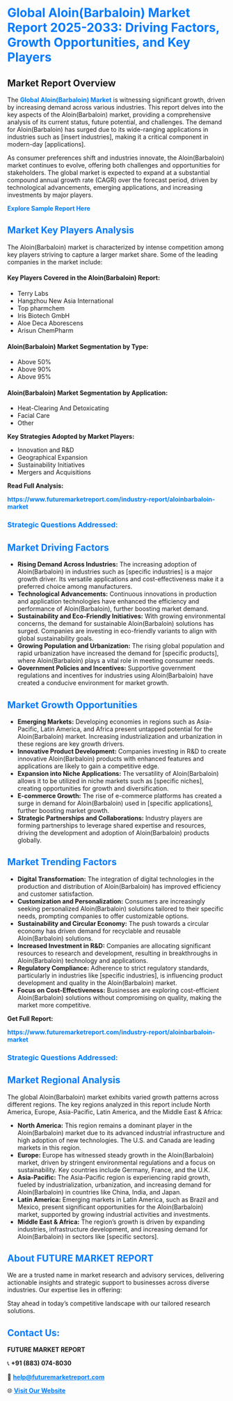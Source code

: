 <h1 style="color: #007BFF;">Global Aloin(Barbaloin) Market Report 2025-2033: Driving Factors, Growth Opportunities, and Key Players</h1>

<section id="overview">
<h2>Market Report Overview</h2>
<p>The <a href="https://www.futuremarketreport.com/industry-report/aloinbarbaloin-market" style="color: #007BFF; text-decoration: none;"><strong>Global Aloin(Barbaloin) Market</strong></a> is witnessing significant growth, driven by increasing demand across various industries. This report delves into the key aspects of the Aloin(Barbaloin) market, providing a comprehensive analysis of its current status, future potential, and challenges. The demand for Aloin(Barbaloin) has surged due to its wide-ranging applications in industries such as [insert industries], making it a critical component in modern-day [applications].</p>
<p>As consumer preferences shift and industries innovate, the Aloin(Barbaloin) market continues to evolve, offering both challenges and opportunities for stakeholders. The global market is expected to expand at a substantial compound annual growth rate (CAGR) over the forecast period, driven by technological advancements, emerging applications, and increasing investments by major players.</p>
</section>

<section id="overview">
<p><a href="https://www.futuremarketreport.com/request-sample/reportId=115034" style="color: #007BFF; text-decoration: none;"><strong>Explore Sample Report Here</strong></a></p>
</section>

<section id="key-players">
<h2 style="color: #007BFF;">Market Key Players Analysis</h2>
<p>The Aloin(Barbaloin) market is characterized by intense competition among key players striving to capture a larger market share. Some of the leading companies in the market include:</p>
<h4>Key Players Covered in the Aloin(Barbaloin) Report:</h4>
<ul><li>Terry Labs</li><li>Hangzhou New Asia International</li><li>Top pharmchem</li><li>Iris Biotech GmbH</li><li>Aloe Deca Aborescens</li><li>Arisun ChemPharm</li></ul>
<h4>Aloin(Barbaloin) Market Segmentation by Type:</h4>
<ul><li>Above 50%</li><li>Above 90%</li><li>Above 95%</li></ul>

<h4>Aloin(Barbaloin) Market Segmentation by Application:</h4>
<ul><li>Heat-Clearing And Detoxicating</li><li>Facial Care</li><li>Other</li></ul>
<p><strong>Key Strategies Adopted by Market Players:</strong></p>
<ul>
<li>Innovation and R&D</li>
<li>Geographical Expansion</li>
<li>Sustainability Initiatives</li>
<li>Mergers and Acquisitions</li>
</ul>
</section>

<section>
<p><strong>Read Full Analysis: </strong></p><a href="https://www.futuremarketreport.com/industry-report/aloinbarbaloin-market" style="color: #007BFF; text-decoration: none;"><strong>https://www.futuremarketreport.com/industry-report/aloinbarbaloin-market</strong></a>
<h3 style="color: #007BFF;">Strategic Questions Addressed:</h3>
</section>

<section id="driving-factors">
<h2 style="color: #007BFF;">Market Driving Factors</h2>
<ul>
<li><strong>Rising Demand Across Industries:</strong> The increasing adoption of Aloin(Barbaloin) in industries such as [specific industries] is a major growth driver. Its versatile applications and cost-effectiveness make it a preferred choice among manufacturers.</li>
<li><strong>Technological Advancements:</strong> Continuous innovations in production and application technologies have enhanced the efficiency and performance of Aloin(Barbaloin), further boosting market demand.</li>
<li><strong>Sustainability and Eco-Friendly Initiatives:</strong> With growing environmental concerns, the demand for sustainable Aloin(Barbaloin) solutions has surged. Companies are investing in eco-friendly variants to align with global sustainability goals.</li>
<li><strong>Growing Population and Urbanization:</strong> The rising global population and rapid urbanization have increased the demand for [specific products], where Aloin(Barbaloin) plays a vital role in meeting consumer needs.</li>
<li><strong>Government Policies and Incentives:</strong> Supportive government regulations and incentives for industries using Aloin(Barbaloin) have created a conducive environment for market growth.</li>
</ul>
</section>

<section id="growth-opportunities">
<h2 style="color: #007BFF;">Market Growth Opportunities</h2>
<ul>
<li><strong>Emerging Markets:</strong> Developing economies in regions such as Asia-Pacific, Latin America, and Africa present untapped potential for the Aloin(Barbaloin) market. Increasing industrialization and urbanization in these regions are key growth drivers.</li>
<li><strong>Innovative Product Development:</strong> Companies investing in R&D to create innovative Aloin(Barbaloin) products with enhanced features and applications are likely to gain a competitive edge.</li>
<li><strong>Expansion into Niche Applications:</strong> The versatility of Aloin(Barbaloin) allows it to be utilized in niche markets such as [specific niches], creating opportunities for growth and diversification.</li>
<li><strong>E-commerce Growth:</strong> The rise of e-commerce platforms has created a surge in demand for Aloin(Barbaloin) used in [specific applications], further boosting market growth.</li>
<li><strong>Strategic Partnerships and Collaborations:</strong> Industry players are forming partnerships to leverage shared expertise and resources, driving the development and adoption of Aloin(Barbaloin) products globally.</li>
</ul>
</section>

<section id="trending-factors">
<h2 style="color: #007BFF;">Market Trending Factors</h2>
<ul>
<li><strong>Digital Transformation:</strong> The integration of digital technologies in the production and distribution of Aloin(Barbaloin) has improved efficiency and customer satisfaction.</li>
<li><strong>Customization and Personalization:</strong> Consumers are increasingly seeking personalized Aloin(Barbaloin) solutions tailored to their specific needs, prompting companies to offer customizable options.</li>
<li><strong>Sustainability and Circular Economy:</strong> The push towards a circular economy has driven demand for recyclable and reusable Aloin(Barbaloin) solutions.</li>
<li><strong>Increased Investment in R&D:</strong> Companies are allocating significant resources to research and development, resulting in breakthroughs in Aloin(Barbaloin) technology and applications.</li>
<li><strong>Regulatory Compliance:</strong> Adherence to strict regulatory standards, particularly in industries like [specific industries], is influencing product development and quality in the Aloin(Barbaloin) market.</li>
<li><strong>Focus on Cost-Effectiveness:</strong> Businesses are exploring cost-efficient Aloin(Barbaloin) solutions without compromising on quality, making the market more competitive.</li>
</ul>
</section>

<section>
<p><strong>Get Full Report: </strong></p><a href="https://www.futuremarketreport.com/industry-report/aloinbarbaloin-market" style="color: #007BFF; text-decoration: none;"><strong>https://www.futuremarketreport.com/industry-report/aloinbarbaloin-market</strong></a>
<h3 style="color: #007BFF;">Strategic Questions Addressed:</h3>
</section>


<section id="regional-analysis">
<h2 style="color: #007BFF;">Market Regional Analysis</h2>
<p>The global Aloin(Barbaloin) market exhibits varied growth patterns across different regions. The key regions analyzed in this report include North America, Europe, Asia-Pacific, Latin America, and the Middle East & Africa:</p>
<ul>
<li><strong>North America:</strong> This region remains a dominant player in the Aloin(Barbaloin) market due to its advanced industrial infrastructure and high adoption of new technologies. The U.S. and Canada are leading markets in this region.</li>
<li><strong>Europe:</strong> Europe has witnessed steady growth in the Aloin(Barbaloin) market, driven by stringent environmental regulations and a focus on sustainability. Key countries include Germany, France, and the U.K.</li>
<li><strong>Asia-Pacific:</strong> The Asia-Pacific region is experiencing rapid growth, fueled by industrialization, urbanization, and increasing demand for Aloin(Barbaloin) in countries like China, India, and Japan.</li>
<li><strong>Latin America:</strong> Emerging markets in Latin America, such as Brazil and Mexico, present significant opportunities for the Aloin(Barbaloin) market, supported by growing industrial activities and investments.</li>
<li><strong>Middle East & Africa:</strong> The region’s growth is driven by expanding industries, infrastructure development, and increasing demand for Aloin(Barbaloin) in sectors like [specific sectors].</li>
</ul>
</section>

<footer>
<h2 style="color: #007BFF;">About FUTURE MARKET REPORT</h2>
<p>We are a trusted name in market research and advisory services, delivering actionable insights and strategic support to businesses across diverse industries. Our expertise lies in offering:</p>

<p>Stay ahead in today’s competitive landscape with our tailored research solutions.</p>

<h2 style="color: #007BFF;">Contact Us:</h2>
<p><strong>FUTURE MARKET REPORT</strong></p>
<p>📞 <strong>+91 (883) 074-8030</strong></p>
<p>📧 <strong><a href="mailto:help@futuremarketreport.com" style="color: #007BFF;">help@futuremarketreport.com</a></strong></p>
<p>🌐 <strong><a href="https://www.futuremarketreport.com/" style="color: #007BFF;">Visit Our Website</a></strong></p>
</footer>